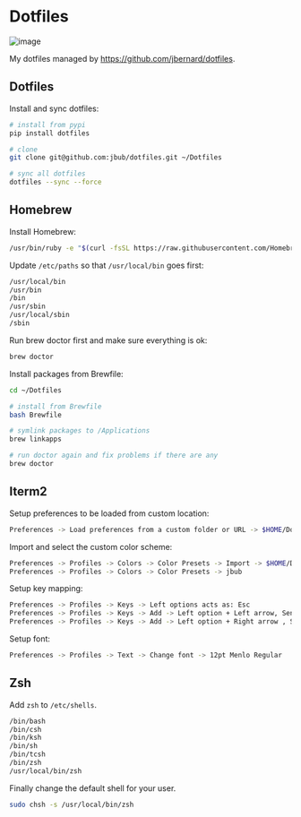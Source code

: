 # Dotfiles

![image](https://requires.io/github/jbub/dotfiles/requirements.png?branch=master%0A%20%20:target:%20https://requires.io/github/jbub/dotfiles/requirements/?branch=master%0A%20%20:alt:%20Requirements%20Status)

My dotfiles managed by <https://github.com/jbernard/dotfiles>.

## Dotfiles

Install and sync dotfiles:

```bash
# install from pypi
pip install dotfiles

# clone
git clone git@github.com:jbub/dotfiles.git ~/Dotfiles

# sync all dotfiles
dotfiles --sync --force
```

## Homebrew

Install Homebrew:

```bash
/usr/bin/ruby -e "$(curl -fsSL https://raw.githubusercontent.com/Homebrew/install/master/install)"
```

Update `/etc/paths` so that `/usr/local/bin` goes first:

```bash
/usr/local/bin
/usr/bin
/bin
/usr/sbin
/usr/local/sbin
/sbin
```

Run brew doctor first and make sure everything is ok:

```bash
brew doctor
```

Install packages from Brewfile:

```bash
cd ~/Dotfiles

# install from Brewfile
bash Brewfile

# symlink packages to /Applications
brew linkapps

# run doctor again and fix problems if there are any
brew doctor
```

Iterm2
------

Setup preferences to be loaded from custom location:

```bash
Preferences -> Load preferences from a custom folder or URL -> $HOME/Dotfiles/iterm2
```

Import and select the custom color scheme:

```bash
Preferences -> Profiles -> Colors -> Color Presets -> Import -> $HOME/Dotfiles/iterm2/jbub.itermcolors
Preferences -> Profiles -> Colors -> Color Presets -> jbub
```

Setup key mapping:

```bash
Preferences -> Profiles -> Keys -> Left options acts as: Esc
Preferences -> Profiles -> Keys -> Add -> Left option + Left arrow, Send Escape Sequence, Esc+ b
Preferences -> Profiles -> Keys -> Add -> Left option + Right arrow , Send Escape Sequence, Esc+ f
```

Setup font:

```bash
Preferences -> Profiles -> Text -> Change font -> 12pt Menlo Regular
```

Zsh
---

Add `zsh` to `/etc/shells`.

```bash
/bin/bash
/bin/csh
/bin/ksh
/bin/sh
/bin/tcsh
/bin/zsh
/usr/local/bin/zsh
```

Finally change the default shell for your user.

```bash
sudo chsh -s /usr/local/bin/zsh
```
